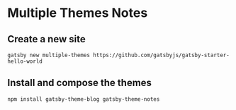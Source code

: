 # Multiple Themes Notes

## Create a new site

```shell
gatsby new multiple-themes https://github.com/gatsbyjs/gatsby-starter-hello-world
```

## Install and compose the themes

```shell
npm install gatsby-theme-blog gatsby-theme-notes
```

